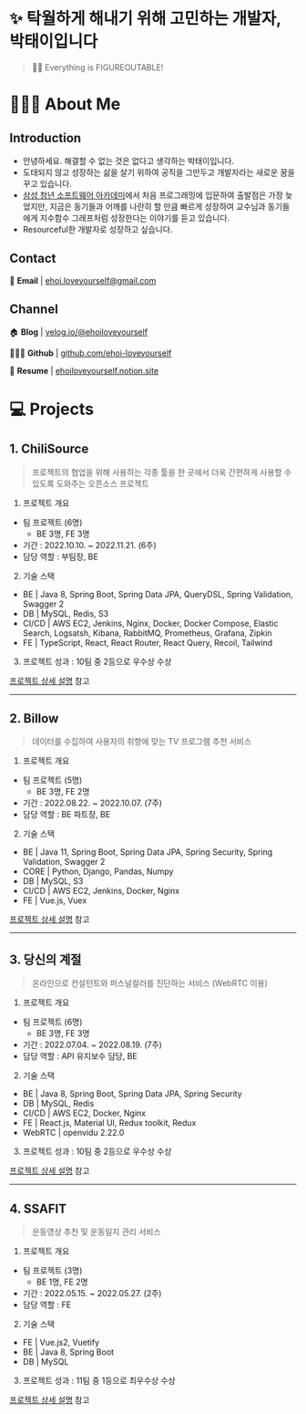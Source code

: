 # ✨ 탁월하게 해내기 위해 고민하는 개발자, 박태이입니다

> 💪🏼 Everything is FIGUREOUTABLE!

# 👩🏻‍💻 About Me

## Introduction

- 안녕하세요. 해결할 수 없는 것은 없다고 생각하는 박태이입니다.
- 도태되지 않고 성장하는 삶을 살기 위하여 공직을 그만두고 개발자라는 새로운 꿈을 꾸고 있습니다.
- [삼성 청년 소프트웨어 아카데미](https://www.ssafy.com/ksp/jsp/swp/swpMain.jsp)에서 처음 프로그래밍에 입문하여 출발점은 가장 늦었지만, 지금은 동기들과 어깨를 나란히 할 만큼 빠르게 성장하여 교수님과 동기들에게 지수함수 그래프처럼 성장한다는 이야기를 듣고 있습니다.
- Resourceful한 개발자로 성장하고 싶습니다.

## Contact

💌 **Email** | ehoi.loveyourself@gmail.com

## Channel

🏠 **Blog** | [velog.io/@ehoiloveyourself](https://velog.io/@ehoiloveyourself)

👩🏻‍💻 **Github** | [github.com/ehoi-loveyourself](https://github.com/ehoi-loveyourself)

‍📜 **Resume** | [ehoiloveyourself.notion.site](https://ehoiloveyourself.notion.site/dff16119fb464c1ea0ae7a4d2ec8d0e9)


# 💻 Projects

## 1. ChiliSource

> 프로젝트의 협업을 위해 사용하는 각종 툴을 한 곳에서 더욱 간편하게 사용할 수 있도록 도와주는 오픈소스 프로젝트

1. 프로젝트 개요
- 팀 프로젝트 (6명)
  - BE 3명, FE 3명
- 기간 : 2022.10.10. ~ 2022.11.21. (6주)
- 담당 역할 : 부팀장, BE

2. 기술 스택
- BE | Java 8, Spring Boot, Spring Data JPA, QueryDSL, Spring Validation, Swagger 2
- DB | MySQL, Redis, S3
- CI/CD | AWS EC2, Jenkins, Nginx, Docker, Docker Compose, Elastic Search, Logsatsh, Kibana, RabbitMQ, Prometheus, Grafana, Zipkin
- FE | TypeScript, React, React Router, React Query, Recoil, Tailwind

3. 프로젝트 성과 : 10팀 중 2등으로 우수상 수상

[프로젝트 상세 설명](https://github.com/ehoi-loveyourself/chili-source) 참고

---

## 2. Billow

> 데이터를 수집하여 사용자의 취향에 맞는 TV 프로그램 추천 서비스

1. 프로젝트 개요
- 팀 프로젝트 (5명)
  - BE 3명, FE 2명
- 기간 : 2022.08.22. ~ 2022.10.07. (7주)
- 담당 역할 : BE 파트장, BE

2. 기술 스택
- BE | Java 11, Spring Boot, Spring Data JPA, Spring Security, Spring Validation, Swagger 2
- CORE | Python, Django, Pandas, Numpy
- DB | MySQL, S3
- CI/CD | AWS EC2, Jenkins, Docker, Nginx
- FE | Vue.js, Vuex

[프로젝트 상세 설명](https://github.com/ehoi-loveyourself/billow) 참고

---

## 3. 당신의 계절

> 온라인으로 컨설턴트와 퍼스널컬러를 진단하는 서비스 (WebRTC 이용)

1. 프로젝트 개요
- 팀 프로젝트 (6명)
  - BE 3명, FE 3명
- 기간 : 2022.07.04. ~ 2022.08.19. (7주)
- 담당 역할 : API 유지보수 담당, BE

2. 기술 스택
- BE | Java 8, Spring Boot, Spring Data JPA, Spring Security
- DB | MySQL, Redis
- CI/CD | AWS EC2, Docker, Nginx
- FE | React.js, Material UI, Redux toolkit, Redux
- WebRTC | openvidu 2.22.0

3. 프로젝트 성과 : 10팀 중 2등으로 우수상 수상

[프로젝트 상세 설명](https://github.com/ehoi-loveyourself/yourseasons) 참고

---

## 4. SSAFIT

> 운동영상 추천 및 운동일지 관리 서비스

1. 프로젝트 개요
- 팀 프로젝트 (3명)
  - BE 1명, FE 2명
- 기간 : 2022.05.15. ~ 2022.05.27. (2주)
- 담당 역할 : FE

2. 기술 스택
- FE | Vue.js2, Vuetify
- BE | Java 8, Spring Boot
- DB | MySQL

3. 프로젝트 성과 : 11팀 중 1등으로 최우수상 수상

[프로젝트 상세 설명](https://github.com/ehoi-loveyourself/SSAFIT-FRONT) 참고